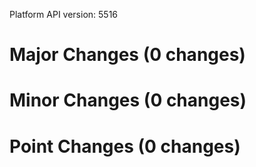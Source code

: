 Platform API version: 5516


# Major Changes (0 changes)


# Minor Changes (0 changes)


# Point Changes (0 changes)
